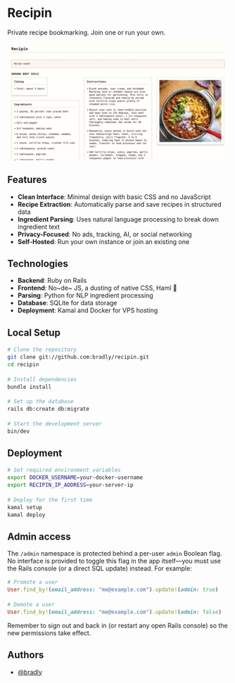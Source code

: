 # Recipin

Private recipe bookmarking. 
Join one or run your own.

![Screenshot](https://github.com/bradly/recipin/blob/main/public/chili.png?raw=true)

## Features

- **Clean Interface**: Minimal design with basic CSS and no JavaScript
- **Recipe Extraction**: Automatically parse and save recipes in structured data
- **Ingredient Parsing**: Uses natural language processing to break down ingredient text
- **Privacy-Focused**: No ads, tracking, AI, or social networking
- **Self-Hosted**: Run your own instance or join an existing one

## Technologies

- **Backend**: Ruby on Rails
- **Frontend**: No~de~ JS, a dusting of native CSS, Haml 🤗
- **Parsing**: Python for NLP ingredient processing
- **Database**: SQLite for data storage
- **Deployment**: Kamal and Docker for VPS hosting

## Local Setup

```bash
# Clone the repository
git clone git://github.com:bradly/recipin.git
cd recipin

# Install dependencies
bundle install

# Set up the database
rails db:create db:migrate

# Start the development server
bin/dev
```

## Deployment

```bash
# Set required environment variables
export DOCKER_USERNAME=your-docker-username
export RECIPIN_IP_ADDRESS=your-server-ip

# Deploy for the first time
kamal setup
kamal deploy
```

## Admin access

The `/admin` namespace is protected behind a per-user `admin` Boolean flag. No
interface is provided to toggle this flag in the app itself—you must use the
Rails console (or a direct SQL update) instead. For example:

```ruby
# Promote a user
User.find_by!(email_address: "me@example.com").update!(admin: true)

# Demote a user
User.find_by!(email_address: "me@example.com").update!(admin: false)
```

Remember to sign out and back in (or restart any open Rails console) so the new
permissions take effect.


## Authors

- [@bradly](https://www.github.com/bradly)
